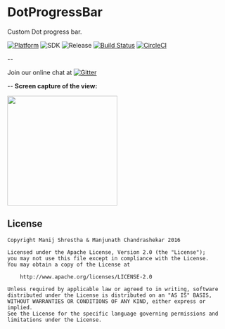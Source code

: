 # DotProgressBar
Custom Dot progress bar.

[![Platform](https://img.shields.io/badge/platform-android-green.svg)](http://developer.android.com/index.html)
![SDK](https://img.shields.io/badge/SDK-15%2B-green.svg)
![Release](https://img.shields.io/badge/release-v1.0.4-green.svg)
[![Build Status](https://travis-ci.org/metagalactic/DotProgressBar.svg?branch=master)](https://travis-ci.org/metagalactic/DotProgressBar)
[![CircleCI](https://circleci.com/gh/metagalactic/DotProgressBar.svg?style=svg)](https://circleci.com/gh/metagalactic/DotProgressBar)

--

Join our online chat at [![Gitter](https://badges.gitter.im/metagalactic.svg)](https://gitter.im/metagalactic)

--
**Screen capture of the view:**

<img src="https://github.com/metagalactic/DotProgressBar/blob/master/dotprogressbar.gif" width="250" />

License
-------

    Copyright Manij Shrestha & Manjunath Chandrashekar 2016

    Licensed under the Apache License, Version 2.0 (the "License");
    you may not use this file except in compliance with the License.
    You may obtain a copy of the License at

        http://www.apache.org/licenses/LICENSE-2.0

    Unless required by applicable law or agreed to in writing, software
    distributed under the License is distributed on an "AS IS" BASIS,
    WITHOUT WARRANTIES OR CONDITIONS OF ANY KIND, either express or implied.
    See the License for the specific language governing permissions and
    limitations under the License.
